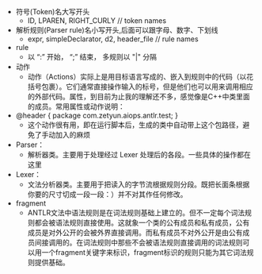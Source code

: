 - 符号(Token)名大写开头
  - ID, LPAREN, RIGHT_CURLY // token names
- 解析规则(Parser rule)名小写开头,后面可以跟字母、数字、下划线
  - expr, simpleDeclarator, d2, header_file // rule names
- rule
  - 以 “:” 开始， “;” 结束， 多规则以 "|" 分隔
- 动作
  - 动作（Actions）实际上是用目标语言写成的、嵌入到规则中的代码（以花括号包裹）。它们通常直接操作输入的标号，但是他们也可以用来调用相应的外部代码。属性，到目前为止我的理解还不多，感觉像是C++中类里面的成员。常用属性或动作说明：
- @header { package com.zetyun.aiops.antlr.test; }
  - 这个动作很有用，即在运行脚本后，生成的类中自动带上这个包路径，避免了手动加入的麻烦
- Parser： 
  - 解析器类。主要用于处理经过 Lexer 处理后的各段。一些具体的操作都在这里
- Lexer： 
    - 文法分析器类。主要用于把读入的字节流根据规则分段。既把长面条根据你要的尺寸切成一段一段：）并不对其作任何修改。
- fragment
    - ANTLR文法中语法规则是在词法规则基础上建立的。但不一定每个词法规则都会被语法规则直接使用。这就象一个类的公有成员和私有成员，公有成员是对外公开的会被外界直接调用。而私有成员不对外公开是由公有成员间接调用的。在词法规则中那些不会被语法规则直接调用的词法规则可以用一个fragment关键字来标识，fragment标识的规则只能为其它词法规则提供基础。

